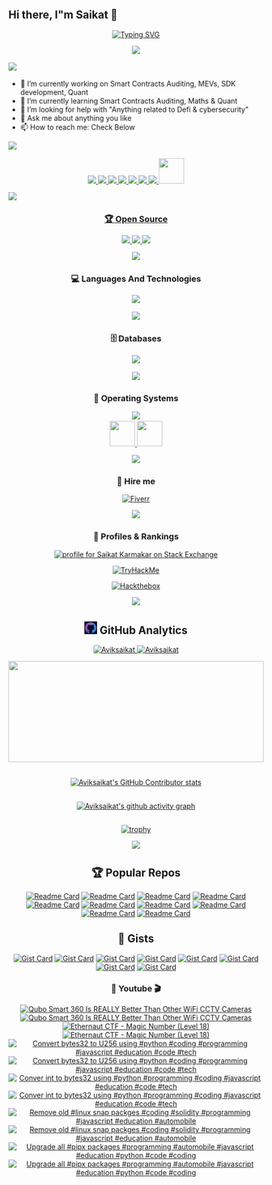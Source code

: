 ## Hi there, I"m Saikat 👋


<div align="center">

  <!-- [![Typing SVG](https://readme-typing-svg.demolab.com?font=JetBrains+Mono&pause=1000&color=F71111&center=true&vCenter=true&width=435&lines=Smart+Contracts+Auditor;Lead+Python+Developer;Penetration+Tester;Quant+%26+Maths+Enthusiast;+MEV+Developer)](https://git.io/typing-svg) -->
  
  [![Typing SVG](https://readme-typing-svg.demolab.com?font=JetBrains+Mono&pause=1000&color=00F791&center=true&vCenter=true&width=435&lines=Smart+Contracts+Auditor;Lead+Python+Developer;Penetration+Tester;Quant+%26+Maths+Enthusiast;+MEV+Developer)](https://git.io/typing-svg)

  <!-- [![Typing SVG](https://readme-typing-svg.demolab.com?font=JetBrains+Mono&pause=1000&color=00F7EC&center=true&vCenter=true&width=435&lines=Smart+Contracts+Auditor;Lead+Python+Developer;Penetration+Tester;Quant+%26+Maths+Enthusiast;+MEV+Developer)](https://git.io/typing-svg) -->
</div>

<p align="center">
  <img src="https://komarev.com/ghpvc/?username=Aviksaikat&color=dc143c&style=for-the-badge"
</p>

![](https://user-images.githubusercontent.com/73097560/115834477-dbab4500-a447-11eb-908a-139a6edaec5c.gif)

<!-- - 🔭 I’m currently working on Bug Bounties, Tryhackme, Hackthebox -->
- 🔭 I’m currently working on Smart Contracts Auditing, MEVs, SDK development, Quant
- 🌱 I’m currently learning Smart Contracts Auditing, Maths & Quant
- 🤔 I’m looking for help with "Anything related to Defi & cybersecurity"
- 💬 Ask me about anything you like
- 📫 How to reach me: Check Below
<!-- - ⚡ Fun fact: No idea if someones gonna read the above -->

<!--
Here are some ideas to get you started:

- 🔭 I’m currently working on ...
- 🌱 I’m currently learning ...
- 👯 I’m looking to collaborate on ...
- 🤔 I’m looking for help with ...
- 💬 Ask me about ...
- 📫 How to reach me: ...
- 😄 Pronouns: ...
- ⚡ Fun fact: ...
-->

<!-- [![user:9805823's SO profile](https://stackoverflow-readme-profile.johannchopin.fr/profile/9805823?theme=monokai&website=true&location=true)](https://github.com/johannchopin/stackoverflow-readme-profile) -->

![](https://user-images.githubusercontent.com/73097560/115834477-dbab4500-a447-11eb-908a-139a6edaec5c.gif)


<!-- https://badges.pages.dev/ -->
<div align="center">

  <!-- [![Twitter](https://img.shields.io/badge/@Avik_Saikat-%231DA1F2.svg?style=for-the-badge&logo=Twitter&logoColor=white)](https://twitter.com/intent/follow?original_referer=https%3A%2F%2Fgithub.com%2Aviksaikat&screen_name=Avik_Saikat)
  [![Protonmail](https://img.shields.io/badge/ProtonMail-8B89CC?style=for-the-badge&logo=protonmail&logoColor=white)](saikickkarma@protonmail.com)
  [![Linkedin](https://img.shields.io/badge/LinkedIn-0077B5?style=for-the-badge&logo=linkedin&logoColor=white)](https://www.linkedin.com/in/saikat-karmakar-0ab183154/)
  [![Discord](https://img.shields.io/badge/Discord-7289DA?style=for-the-badge&logo=discord&logoColor=white)](@avik_saikat)
  [![Revolt.chat Badge](https://img.shields.io/badge/Revolt.chat-FF4655?logo=revoltdotchat&logoColor=fff&style=for-the-badge)](@avik_saikat#1812)
  [![Telegram](https://img.shields.io/badge/Telegram-2CA5E0?style=for-the-badge&logo=telegram&logoColor=white)](https://t.me/kamab0k0_g0npachir0)
  [![Signal Badge](https://img.shields.io/badge/Signal-3B45FD?logo=signal&logoColor=fff&style=for-the-badge)](captain_levi.69) -->

  <p align="center">
    <a href="https://t.me/kamab0k0_g0npachir0">
      <img
        src="https://go-skill-icons.vercel.app/api/icons?i=telegram&titles=true)"
      />
    </a>
    <a href="@avik_saikat">
      <img
        src="https://go-skill-icons.vercel.app/api/icons?i=discord&titles=true)"
      />
    </a>
    <a href="https://twitter.com/intent/follow?original_referer=https%3A%2F%2Fgithub.com%2Aviksaikat">
      <img
        src="https://go-skill-icons.vercel.app/api/icons?i=x&titles=true)"
      />
    </a>
    <a href="captain_levi.69">
      <img
        src="https://go-skill-icons.vercel.app/api/icons?i=signal&titles=true)"
      />
    </a>
    <a href="mailto:github.maturity983@passinbox.com">
      <img
        src="https://go-skill-icons.vercel.app/api/icons?i=proton&titles=true)"
      />
    </a>
    <a href="@avik_saikat#1812">
      <img
        src="https://go-skill-icons.vercel.app/api/icons?i=revolt&titles=true)"
      />
    </a>
    <a href="https://www.linkedin.com/in/saikat-karmakar-0ab183154/">
      <img
        src="https://go-skill-icons.vercel.app/api/icons?i=linkedin&titles=true)"
      />
    </a>
    <a href="@aviksaikat:matrix.org" target="blank">
    <img src="https://play-lh.googleusercontent.com/HqV9a2bInuolQ9kr2FrcSEd2ffaSSwXce8kJOq7x_dbUsEXNPV8YfhF-rSRIkDXfYQ=w240-h480-rw" height=50 width=50/>
  </p>


</div>



![](https://user-images.githubusercontent.com/73097560/115834477-dbab4500-a447-11eb-908a-139a6edaec5c.gif)

<!-- ![Saikat"s GitHub stats](https://github-readme-stats-aviksaikat.vercel.app/api?username=aviksaikat&show_icons=true&line_height=21&text_color=000&icon_color=fff&bg_color=0,ea6161,ffc64d,fffc4d,52fa5a&theme=graywhite) -->

<!-- ![Saikat"s GitHub stats](https://github-readme-stats-aviksaikat.vercel.app/api?username=aviksaikat&show_icons=true&line_height=21&theme=tokyonight&card_width=500px&custom_title=Aviksaikat's%20Github%20Stats&count_private=true)

[![GitHub Streak](https://streak-stats.demolab.com?user=Aviksaikat&theme=one-dark-pro&hide_border=true&mode=weekly&card_width=500)](https://git.io/streak-stats) -->


<div align="center">

### 🏆 Open Source


<!-- 
[![Github](https://img.shields.io/badge/GitHub-100000?style=for-the-badge&logo=github&logoColor=white)](https://github.com/Aviksaikat)
[![Gitlab](https://img.shields.io/badge/GitLab-330F63?style=for-the-badge&logo=gitlab&logoColor=white)](https://gitlab.com/Aviksaikat)
[![TryHackme](https://img.shields.io/badge/TryHackme-%232C3454.svg?style=for-the-badge&logo=TryHackme&logoColor=red)](https://tryhackme.com/p/aviksaikat)
[![He](https://img.shields.io/badge/-Hackerrank-2EC866?style=for-the-badge&logo=HackerRank&logoColor=white)](https://www.hackerrank.com/saikickkarma) -->


<p align="center">
  <a href="https://github.com/Aviksaikat">
      <img
        src="https://go-skill-icons.vercel.app/api/icons?i=github&titles=true"
      />
    </a>
    <a href="https://gitlab.com/Aviksaikat">
      <img
        src="https://go-skill-icons.vercel.app/api/icons?i=gitlab&titles=true"
      />
    </a>
    <a href="https://stackoverflow.com/users/9805823/saikat-karmakar">
      <img
        src="https://go-skill-icons.vercel.app/api/icons?i=stackoverflow&titles=true"
      />
    </a>
</p>

![](https://user-images.githubusercontent.com/73097560/115834477-dbab4500-a447-11eb-908a-139a6edaec5c.gif)

### 💻 Languages And Technologies

<p align="center">
  <a href="https://skillicons.dev">
    <!-- <img src="https://skillicons.dev/icons?i=python,rust,bash,c,solidity,markdown,go,latex,java,javascript,html,css,docker,tor,graphql,fortran,kubernetes,powershell,vagrant" /> -->
    <img src="https://go-skill-icons.vercel.app/api/icons?i=python,rust,bash,c,solidity,markdown,go,latex,php,java,javascript,html,css,cpp,linux,docker,tor,graphql,fortran,kubernetes,powershell,vagrant,solana,openzeppelin,aws,azure,gcp,googlecolab,git,discordbots,grafana,json,rocket,perl,s3,hardhat,ngrok,nginx,ganache,davinci&t=dark&perline=10">
  </a>
</p>

<!-- ![Python](https://img.shields.io/badge/Python-FFD43B?style=for-the-badge&logo=python&logoColor=blue)
![C](https://img.shields.io/badge/c-%2300599C.svg?style=for-the-badge&logo=c&logoColor=white)
![Shell Script](https://img.shields.io/badge/shell_script-%23121011.svg?style=for-the-badge&logo=gnu-bash&logoColor=white)
![PHP](https://img.shields.io/badge/php-%23777BB4.svg?style=for-the-badge&logo=php&logoColor=white)
![C++](https://img.shields.io/badge/c++-%2300599C.svg?style=for-the-badge&logo=c%2B%2B&logoColor=white)
![Markdown](https://img.shields.io/badge/markdown-%23000000.svg?style=for-the-badge&logo=markdown&logoColor=white)
![Go](https://img.shields.io/badge/go-%2300ADD8.svg?style=for-the-badge&logo=go&logoColor=white)
![LaTeX](https://img.shields.io/badge/latex-%23008080.svg?style=for-the-badge&logo=latex&logoColor=white)
![Java](https://img.shields.io/badge/java-%23ED8B00.svg?style=for-the-badge&logo=java&logoColor=white)
![JavaScript](https://img.shields.io/badge/javascript-%23323330.svg?style=for-the-badge&logo=javascript&logoColor=%23F7DF1E)
![HTML5](https://img.shields.io/badge/html5-%23E34F26.svg?style=for-the-badge&logo=html5&logoColor=white)
![CSS3](https://img.shields.io/badge/css3-%231572B6.svg?style=for-the-badge&logo=css3&logoColor=white)
![Docker](https://img.shields.io/badge/docker-%230db7ed.svg?style=for-the-badge&logo=docker&logoColor=white)
![Tor](https://img.shields.io/badge/Tor-7D4698?style=for-the-badge&logo=Tor-Browser&logoColor=white)
![Solidity](https://img.shields.io/badge/Solidity-%23363636.svg?style=for-the-badge&logo=solidity&logoColor=red)
![Rust](https://img.shields.io/badge/Rust-red?style=for-the-badge&logo=rust&logoColor=#E57324)
![GraphQL](https://img.shields.io/badge/-GraphQL-E10098?style=for-the-badge&logo=graphql&logoColor=white)
![Fortran](https://img.shields.io/badge/Fortran-%23734F96.svg?style=for-the-badge&logo=fortran&logoColor=white)
![Kubernetes](https://img.shields.io/badge/kubernetes-%23326ce5.svg?style=for-the-badge&logo=kubernetes&logoColor=white)
![Vagrant](https://img.shields.io/badge/vagrant-%231563FF.svg?style=for-the-badge&logo=vagrant&logoColor=white)
![PowerShell](https://img.shields.io/badge/PowerShell-%235391FE.svg?style=for-the-badge&logo=powershell&logoColor=white) -->

<!-- ![](https://user-images.githubusercontent.com/73097560/115834477-dbab4500-a447-11eb-908a-139a6edaec5c.gif) -->
![](https://user-images.githubusercontent.com/73097560/115834477-dbab4500-a447-11eb-908a-139a6edaec5c.gif)

### 🗄️ Databases

<!-- ![MySQL](https://img.shields.io/badge/MySQL-00000F?style=for-the-badge&logo=mysql&logoColor=white)
![SQLite](https://img.shields.io/badge/sqlite-%2307405e.svg?style=for-the-badge&logo=sqlite&logoColor=white)
![MariaDB](https://img.shields.io/badge/MariaDB-003545?style=for-the-badge&logo=mariadb&logoColor=white)
![MongoDB Badge](https://img.shields.io/badge/MongoDB-47A248?logo=mongodb&logoColor=fff&style=for-the-badge) -->

<p align="center">
  <a href="https://skillicons.dev">
    <img src="https://go-skill-icons.vercel.app/api/icons?i=mongodb,mysql,sqlite,mariadb,redis,tidb&t=dark&perline=9">
  </a>
</p>

![](https://user-images.githubusercontent.com/73097560/115834477-dbab4500-a447-11eb-908a-139a6edaec5c.gif)

### 💼 Operating Systems

<!-- ![Kali Linux](https://img.shields.io/badge/Kali_Linux-557C94?style=for-the-badge&logo=kali-linux&logoColor=white)
![Ubuntu](https://img.shields.io/badge/Ubuntu-E95420?style=for-the-badge&logo=ubuntu&logoColor=white)
![Windows 10](https://img.shields.io/badge/Windows-0078D6?style=for-the-badge&logo=windows&logoColor=white)
![Debian](https://img.shields.io/badge/Debian-D70A53?style=for-the-badge&logo=debian&logoColor=white)
![Manjaro](https://img.shields.io/badge/Manjaro-35BF5C?style=for-the-badge&logo=Manjaro&logoColor=white)
![Tails](https://img.shields.io/badge/Tails%20-56347C?&style=for-the-badge&logo=tails&logoColor=white)
![Arch](https://img.shields.io/badge/Arch%20Linux-1793D1?logo=arch-linux&logoColor=fff&style=for-the-badge)
![Mac](https://img.shields.io/badge/mac%20os-000000?style=for-the-badge&logo=apple&logoColor=F0F0F0)
![Fedora Badge](https://img.shields.io/badge/Fedora-51A2DA?logo=fedora&logoColor=fff&style=for-the-badge) -->

<p align="center">
  <a href="https://skillicons.dev">
    <img src="https://go-skill-icons.vercel.app/api/icons?i=kali,debian,ubuntu,manjaro,arch,apple,windows,popos,nixos&t=dark&perline=9">
    </br>
    <img src="https://upload.wikimedia.org/wikipedia/commons/4/41/Fedora_icon_%282021%29.svg" width="50" 
     height="50">
     <img src="https://static-00.iconduck.com/assets.00/distributor-logo-tails-icon-2048x2048-xotkvpic.png" width="50" 
     height="50">
  </a>
</p>

![](https://user-images.githubusercontent.com/73097560/115834477-dbab4500-a447-11eb-908a-139a6edaec5c.gif)

### 💼 Hire me

[![Fiverr](https://img.shields.io/badge/Fiverr-1DBF73?style=for-the-badge&logo=Fiverr&logoColor=white)](https://www.fiverr.com/aviksaikat)

![](https://user-images.githubusercontent.com/73097560/115834477-dbab4500-a447-11eb-908a-139a6edaec5c.gif)


<div align="center">

### 🔗 Profiles & Rankings

<p align="center">
  <a href="https://stackexchange.com/users/13592963">
    <img src="https://stackexchange.com/users/flair/13592963.png" width="208" height="58" alt="profile for Saikat Karmakar on Stack Exchange" title="profile for Saikat Karmakar on Stack Exchange">
  </a>
</p>

<p align="center">
  <a href="https://tryhackme.com/p/aviksaikat" target="_blank">
    <img src="https://tryhackme-badges.s3.amazonaws.com/aviksaikat.png" alt="TryHackMe" height="60" width="250">
  </a>
</p>

<p align="center">
  <a href="https://www.hackthebox.com/profile/361208" target="_blank">
    <img src="https://www.hackthebox.eu/badge/image/361208" alt="Hackthebox" height="60" width="250">
  </a>
</p>

![](https://user-images.githubusercontent.com/73097560/115834477-dbab4500-a447-11eb-908a-139a6edaec5c.gif)


<!-- Languages -->

<!-- [![Top Langs](https://github-readme-stats-aviksaikat.vercel.app/api/top-langs/?username=aviksaikat&layout=compact&hide=php,Smali,G-code,Roff,Tcl,ASP.NET,CSS,SCSS&langs_count=8)](https://github.com/aviksaikat/github-readme-stats) -->

## <img src="./media/github.png" height=25/> GitHub Analytics

<p align="center">
    <a href="https://github.com/Aviksaikat">
        <img height="180em" src="https://github-readme-stats-aviksaikat.vercel.app/api?username=aviksaikat&show_icons=true&&show=discussions_started,prs_merged&line_height=21&theme=ocean_dark&rank_icon=github&custom_title=Aviksaikat's%20Github%20Stats&count_private=true&hide_border=true" alt="Aviksaikat" />
        <img height="180em" src="https://streak-stats.demolab.com?user=Aviksaikat&theme=ocean_dark&hide_border=true&mode=weekly" alt="Aviksaikat"/>
    </a>
</p>

<div style="width: 100%;">
  <a href="https://github.com/aviksaikat/github-readme-stats">
    <img height="200px" width="100%" align="center" src="https://github-readme-stats-aviksaikat.vercel.app/api/top-langs/?username=aviksaikat&layout=compact&hide=php,Smali,G-code,Roff,Tcl,ASP.NET,CSS,SCSS&langs_count=8&title_color=9b59b6&text_color=39FF14&icon_color=61dafb&bg_color=20232a&hide_border=true" />
  </a>
</div>

</br>

<a href="https://github.com/HwangTaehyun/github-contributor-stats">

  ![Aviksaikat's GitHub Contributor stats](https://github-contributor-stats.vercel.app/api?username=Aviksaikat&combine_all_yearly_contributions=true&hide=B,B+&theme=ocean_dark&hide_contributor_rank=false&order_by=contributions)
</a>



## <!-- activity graph -->

[![Aviksaikat's github activity graph](https://github-readme-activity-graph.vercel.app/graph?username=aviksaikat&bg_color=1d2124&color=39FF14&line=9b59b6&point=fd0808&area=true&hide_border=true)](https://github.com/aviksaikat/github-readme-activity-graph)


## <!-- metrics -->

<!-- ![GitHub metrics](https://metrics.lecoq.io/aviksaikat) -->

## <!-- trophies -->

[![trophy](https://github-profile-trophy.vercel.app/?username=aviksaikat&theme=darkhub)](https://github.com/ryo-ma/github-profile-trophy)

![](https://user-images.githubusercontent.com/73097560/115834477-dbab4500-a447-11eb-908a-139a6edaec5c.gif)


<!-- Readme Cards -->

## 🏆 Popular Repos

[![Readme Card](https://github-readme-stats-aviksaikat.vercel.app/api/pin/?username=Aviksaikat&repo=Ape-Usage&show_owner=true&&theme=ocean_dark)](https://github.com/Aviksaikat/Ape-Usage)
[![Readme Card](https://github-readme-stats-aviksaikat.vercel.app/api/pin/?username=Aviksaikat&repo=Just_Fetch&show_owner=true&&theme=ocean_dark)](https://github.com/Aviksaikat/Just_Fetch)
[![Readme Card](https://github-readme-stats-aviksaikat.vercel.app/api/pin/?username=Aviksaikat&repo=bmt-py&show_owner=true&theme=ocean_dark)](https://github.com/Aviksaikat/bmt-py)
[![Readme Card](https://github-readme-stats-aviksaikat.vercel.app/api/pin/?username=Ankvik-Tech-Labs&repo=mantaray-py&show_owner=true&theme=ocean_dark)](https://github.com/Ankvik-Tech-Labs/mantaray-py)
[![Readme Card](https://github-readme-stats-aviksaikat.vercel.app/api/pin/?username=Aviksaikat&repo=swarm-cid-py&show_owner=true&theme=ocean_dark)](https://github.com/Aviksaikat/swarm-cid-py)
[![Readme Card](https://github-readme-stats-aviksaikat.vercel.app/api/pin/?username=Aviksaikat&repo=cookiecutter-hatch-pypackage&show_owner=true&theme=ocean_dark)](https://github.com/Aviksaikat/cookiecutter-hatch-pypackage)
[![Readme Card](https://github-readme-stats-aviksaikat.vercel.app/api/pin/?username=Aviksaikat&repo=Blockchain-CTF-Solutions&show_owner=true&&theme=ocean_dark)](https://github.com/Aviksaikat/Blockchain-CTF-Solutions)
[![Readme Card](https://github-readme-stats-aviksaikat.vercel.app/api/pin/?username=Aviksaikat&repo=httpRex&show_owner=true&&theme=ocean_dark)](https://github.com/Aviksaikat/httpRex)
[![Readme Card](https://github-readme-stats-aviksaikat.vercel.app/api/pin/?username=Aviksaikat&repo=eJPT&show_owner=true&&theme=ocean_dark)](https://github.com/Aviksaikat/eJPT)
[![Readme Card](https://github-readme-stats-aviksaikat.vercel.app/api/pin/?username=Aviksaikat&repo=Quillctf-solutions&show_owner=true&&theme=ocean_dark)](https://github.com/Aviksaikat/Quillctf-solutions)

## 📜 Gists

[![Gist Card](https://github-readme-stats-aviksaikat.vercel.app/api/gist?id=ccec513aaf6b75846d51420f395fa07a&&theme=ocean_dark)](https://gist.github.com/aviksaikat/ccec513aaf6b75846d51420f395fa07a/)
[![Gist Card](https://github-readme-stats-aviksaikat.vercel.app/api/gist?id=9c2a35d1e844610adb8499c8aba79ab6&&theme=ocean_dark)](https://gist.github.com/aviksaikat/9c2a35d1e844610adb8499c8aba79ab6/)
[![Gist Card](https://github-readme-stats-aviksaikat.vercel.app/api/gist?id=a0906475e51dff00191496ba3872db29&&theme=ocean_dark)](https://gist.github.com/aviksaikat/a0906475e51dff00191496ba3872db29/)
[![Gist Card](https://github-readme-stats-aviksaikat.vercel.app/api/gist?id=cc69acb525695e44db340d64e9889f5e&&theme=ocean_dark)](https://gist.github.com/aviksaikat/cc69acb525695e44db340d64e9889f5e/)
[![Gist Card](https://github-readme-stats-aviksaikat.vercel.app/api/gist?id=fd5dfaef4c69e23116148b4b7c0377b6&&theme=ocean_dark)](https://gist.github.com/aviksaikat/fd5dfaef4c69e23116148b4b7c0377b6/)
[![Gist Card](https://github-readme-stats-aviksaikat.vercel.app/api/gist?id=fd22f2441172b8ce7e613e04a310b5e4&&theme=ocean_dark)](https://gist.github.com/aviksaikat/fd22f2441172b8ce7e613e04a310b5e4/)
[![Gist Card](https://github-readme-stats-aviksaikat.vercel.app/api/gist?id=f7467348211df815ac597e152ef30a5c&&theme=ocean_dark)](https://gist.github.com/aviksaikat/f7467348211df815ac597e152ef30a5c/)
[![Gist Card](https://github-readme-stats-aviksaikat.vercel.app/api/gist?id=d41c8f2b72859afc4e11def3709d9cad&&theme=ocean_dark)](https://gist.github.com/aviksaikat/d41c8f2b72859afc4e11def3709d9cad/)


</div>


### 🎥 Youtube 🎬

<!-- BEGIN YOUTUBE-CARDS -->
[![Qubo Smart 360 Is REALLY Better Than Other WiFi CCTV Cameras](https://ytcards.demolab.com/?id=JCdrTkwzJgI&title=Qubo+Smart+360+Is+REALLY+Better+Than+Other+WiFi+CCTV+Cameras&lang=en&timestamp=1741506862&background_color=%230d1117&title_color=%23ffffff&stats_color=%23dedede&max_title_lines=2&width=250&border_radius=5 "Qubo Smart 360 Is REALLY Better Than Other WiFi CCTV Cameras")](https://www.youtube.com/watch?v=JCdrTkwzJgI#gh-dark-mode-only)[![Qubo Smart 360 Is REALLY Better Than Other WiFi CCTV Cameras](https://ytcards.demolab.com/?id=JCdrTkwzJgI&title=Qubo+Smart+360+Is+REALLY+Better+Than+Other+WiFi+CCTV+Cameras&lang=en&timestamp=1741506862&background_color=%23ffffff&title_color=%2324292f&stats_color=%2357606a&max_title_lines=2&width=250&border_radius=5 "Qubo Smart 360 Is REALLY Better Than Other WiFi CCTV Cameras")](https://www.youtube.com/watch?v=JCdrTkwzJgI#gh-light-mode-only)
[![Ethernaut CTF -  Magic Number (Level 18)](https://ytcards.demolab.com/?id=qxcgvO2kfzI&title=Ethernaut+CTF+-++Magic+Number+%28Level+18%29&lang=en&timestamp=1741332151&background_color=%230d1117&title_color=%23ffffff&stats_color=%23dedede&max_title_lines=2&width=250&border_radius=5 "Ethernaut CTF -  Magic Number (Level 18)")](https://www.youtube.com/watch?v=qxcgvO2kfzI#gh-dark-mode-only)[![Ethernaut CTF -  Magic Number (Level 18)](https://ytcards.demolab.com/?id=qxcgvO2kfzI&title=Ethernaut+CTF+-++Magic+Number+%28Level+18%29&lang=en&timestamp=1741332151&background_color=%23ffffff&title_color=%2324292f&stats_color=%2357606a&max_title_lines=2&width=250&border_radius=5 "Ethernaut CTF -  Magic Number (Level 18)")](https://www.youtube.com/watch?v=qxcgvO2kfzI#gh-light-mode-only)
[![Convert bytes32 to U256 using #python  #coding #programming #javascript #education #code #tech](https://ytcards.demolab.com/?id=N-zS9Luw1c4&title=Convert+bytes32+to+U256+using+%23python++%23coding+%23programming+%23javascript+%23education+%23code+%23tech&lang=en&timestamp=1737045641&background_color=%230d1117&title_color=%23ffffff&stats_color=%23dedede&max_title_lines=2&width=250&border_radius=5 "Convert bytes32 to U256 using #python  #coding #programming #javascript #education #code #tech")](https://www.youtube.com/watch?v=N-zS9Luw1c4#gh-dark-mode-only)[![Convert bytes32 to U256 using #python  #coding #programming #javascript #education #code #tech](https://ytcards.demolab.com/?id=N-zS9Luw1c4&title=Convert+bytes32+to+U256+using+%23python++%23coding+%23programming+%23javascript+%23education+%23code+%23tech&lang=en&timestamp=1737045641&background_color=%23ffffff&title_color=%2324292f&stats_color=%2357606a&max_title_lines=2&width=250&border_radius=5 "Convert bytes32 to U256 using #python  #coding #programming #javascript #education #code #tech")](https://www.youtube.com/watch?v=N-zS9Luw1c4#gh-light-mode-only)
[![Conver int to bytes32 using #python  #programming #coding #javascript #education #code #tech](https://ytcards.demolab.com/?id=vkoeYz8ko9Q&title=Conver+int+to+bytes32+using+%23python++%23programming+%23coding+%23javascript+%23education+%23code+%23tech&lang=en&timestamp=1737045607&background_color=%230d1117&title_color=%23ffffff&stats_color=%23dedede&max_title_lines=2&width=250&border_radius=5 "Conver int to bytes32 using #python  #programming #coding #javascript #education #code #tech")](https://www.youtube.com/watch?v=vkoeYz8ko9Q#gh-dark-mode-only)[![Conver int to bytes32 using #python  #programming #coding #javascript #education #code #tech](https://ytcards.demolab.com/?id=vkoeYz8ko9Q&title=Conver+int+to+bytes32+using+%23python++%23programming+%23coding+%23javascript+%23education+%23code+%23tech&lang=en&timestamp=1737045607&background_color=%23ffffff&title_color=%2324292f&stats_color=%2357606a&max_title_lines=2&width=250&border_radius=5 "Conver int to bytes32 using #python  #programming #coding #javascript #education #code #tech")](https://www.youtube.com/watch?v=vkoeYz8ko9Q#gh-light-mode-only)
[![Remove old #linux snap packges  #coding #solidity #programming #javascript #education #automobile](https://ytcards.demolab.com/?id=zpZqzDnM2uw&title=Remove+old+%23linux+snap+packges++%23coding+%23solidity+%23programming+%23javascript+%23education+%23automobile&lang=en&timestamp=1737045513&background_color=%230d1117&title_color=%23ffffff&stats_color=%23dedede&max_title_lines=2&width=250&border_radius=5 "Remove old #linux snap packges  #coding #solidity #programming #javascript #education #automobile")](https://www.youtube.com/watch?v=zpZqzDnM2uw#gh-dark-mode-only)[![Remove old #linux snap packges  #coding #solidity #programming #javascript #education #automobile](https://ytcards.demolab.com/?id=zpZqzDnM2uw&title=Remove+old+%23linux+snap+packges++%23coding+%23solidity+%23programming+%23javascript+%23education+%23automobile&lang=en&timestamp=1737045513&background_color=%23ffffff&title_color=%2324292f&stats_color=%2357606a&max_title_lines=2&width=250&border_radius=5 "Remove old #linux snap packges  #coding #solidity #programming #javascript #education #automobile")](https://www.youtube.com/watch?v=zpZqzDnM2uw#gh-light-mode-only)
[![Upgrade all #pipx packages  #programming  #automobile #javascript #education #python #code #coding](https://ytcards.demolab.com/?id=6AxCIjOcRmc&title=Upgrade+all+%23pipx+packages++%23programming++%23automobile+%23javascript+%23education+%23python+%23code+%23coding&lang=en&timestamp=1737045464&background_color=%230d1117&title_color=%23ffffff&stats_color=%23dedede&max_title_lines=2&width=250&border_radius=5 "Upgrade all #pipx packages  #programming  #automobile #javascript #education #python #code #coding")](https://www.youtube.com/watch?v=6AxCIjOcRmc#gh-dark-mode-only)[![Upgrade all #pipx packages  #programming  #automobile #javascript #education #python #code #coding](https://ytcards.demolab.com/?id=6AxCIjOcRmc&title=Upgrade+all+%23pipx+packages++%23programming++%23automobile+%23javascript+%23education+%23python+%23code+%23coding&lang=en&timestamp=1737045464&background_color=%23ffffff&title_color=%2324292f&stats_color=%2357606a&max_title_lines=2&width=250&border_radius=5 "Upgrade all #pipx packages  #programming  #automobile #javascript #education #python #code #coding")](https://www.youtube.com/watch?v=6AxCIjOcRmc#gh-light-mode-only)
<!-- END YOUTUBE-CARDS -->